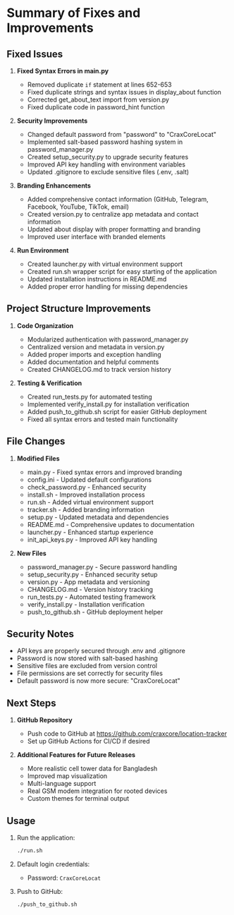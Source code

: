 # Summary of Fixes and Improvements

## Fixed Issues

1. **Fixed Syntax Errors in main.py**

    - Removed duplicate `if` statement at lines 652-653
    - Fixed duplicate strings and syntax issues in display_about function
    - Corrected get_about_text import from version.py
    - Fixed duplicate code in password_hint function

2. **Security Improvements**

    - Changed default password from "password" to "CraxCoreLocat"
    - Implemented salt-based password hashing system in password_manager.py
    - Created setup_security.py to upgrade security features
    - Improved API key handling with environment variables
    - Updated .gitignore to exclude sensitive files (.env, .salt)

3. **Branding Enhancements**

    - Added comprehensive contact information (GitHub, Telegram, Facebook, YouTube, TikTok, email)
    - Created version.py to centralize app metadata and contact information
    - Updated about display with proper formatting and branding
    - Improved user interface with branded elements

4. **Run Environment**
    - Created launcher.py with virtual environment support
    - Created run.sh wrapper script for easy starting of the application
    - Updated installation instructions in README.md
    - Added proper error handling for missing dependencies

## Project Structure Improvements

1. **Code Organization**

    - Modularized authentication with password_manager.py
    - Centralized version and metadata in version.py
    - Added proper imports and exception handling
    - Added documentation and helpful comments
    - Created CHANGELOG.md to track version history

2. **Testing & Verification**
    - Created run_tests.py for automated testing
    - Implemented verify_install.py for installation verification
    - Added push_to_github.sh script for easier GitHub deployment
    - Fixed all syntax errors and tested main functionality

## File Changes

1. **Modified Files**

    - main.py - Fixed syntax errors and improved branding
    - config.ini - Updated default configurations
    - check_password.py - Enhanced security
    - install.sh - Improved installation process
    - run.sh - Added virtual environment support
    - tracker.sh - Added branding information
    - setup.py - Updated metadata and dependencies
    - README.md - Comprehensive updates to documentation
    - launcher.py - Enhanced startup experience
    - init_api_keys.py - Improved API key handling

2. **New Files**
    - password_manager.py - Secure password handling
    - setup_security.py - Enhanced security setup
    - version.py - App metadata and versioning
    - CHANGELOG.md - Version history tracking
    - run_tests.py - Automated testing framework
    - verify_install.py - Installation verification
    - push_to_github.sh - GitHub deployment helper

## Security Notes

-   API keys are properly secured through .env and .gitignore
-   Password is now stored with salt-based hashing
-   Sensitive files are excluded from version control
-   File permissions are set correctly for security files
-   Default password is now more secure: "CraxCoreLocat"

## Next Steps

1. **GitHub Repository**

    - Push code to GitHub at https://github.com/craxcore/location-tracker
    - Set up GitHub Actions for CI/CD if desired

2. **Additional Features for Future Releases**
    - More realistic cell tower data for Bangladesh
    - Improved map visualization
    - Multi-language support
    - Real GSM modem integration for rooted devices
    - Custom themes for terminal output

## Usage

1. Run the application:

    ```bash
    ./run.sh
    ```

2. Default login credentials:

    - Password: `CraxCoreLocat`

3. Push to GitHub:
    ```bash
    ./push_to_github.sh
    ```
